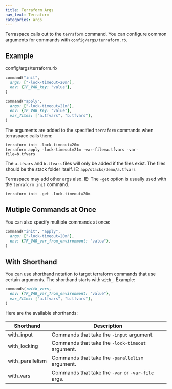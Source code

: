 ```yaml
---
title: Terraform Args
nav_text: Terraform
categories: args
---
```


Terraspace calls out to the `terraform` command. You can configure common arguments for commands with `config/args/terraform.rb`.

## Example

config/args/terraform.rb

```ruby
command("init",
  args: ["-lock-timeout=20m"],
  env: {TF_VAR_key: "value"},
)

command("apply",
  args: ["-lock-timeout=21m"],
  env: {TF_VAR_key: "value"},
  var_files: ["a.tfvars", "b.tfvars"],
)
```

The arguments are added to the specified `terraform` commands when terraspace calls them:

    terraform init -lock-timeout=20m
    terraform apply -lock-timeout=21m -var-file=a.tfvars -var-file=b.tfvars

The `a.tfvars` and `b.tfvars` files will only be added if the files exist. The files should be the stack folder itself. IE: `app/stacks/demo/a.tfvars`

Terraspace may add other args also. IE: The `-get` option is usually used with the `terraform init` command.

    terraform init -get -lock-timeout=20m

## Mutiple Commands at Once

You can also specify multiple commands at once:

```ruby
command("init", "apply",
  args: ["-lock-timeout=20m"],
  env: {TF_VAR_var_from_environment: "value"},
)
```

## With Shorthand

You can use shorthand notation to target terraform commands that use certain arguments. The shorthand starts with `with_`.  Example:

```ruby
commands(:with_vars,
  env: {TF_VAR_var_from_environment: "value"},
  var_files: ["a.tfvars", "b.tfvars"],
)
```

Here are the available shorthands:

Shorthand | Description
--- | ---
with_input | Commands that take the `-input` argument.
with_locking | Commands that take the `-lock-timeout` argument.
with_parallelism | Commands that take the `-parallelism` argument.
with_vars | Commands that take the `-var` or `-var-file` args.
